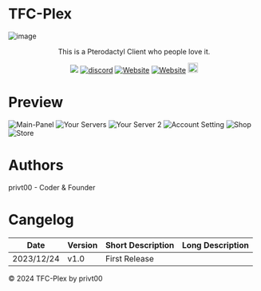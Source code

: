 # TFC-Plex


![image]([https://github.com/HolaClient/HolaClient/assets/102372274/8cc5e386-223c-434e-ab35-e587515d5138](https://cdn.tfc-plex.de/img/git_titel.png))
<p align="center" dir="auto">This is a Pterodactyl Client who people love it. </p>
<p align="center">
  <a><img src="https://img.shields.io/github/downloads/HolaClient/HolaClient/total?color=blue&label=v1.5.8 Downloads"/></a>
  <a href="https://discord.gg/CvqRH9TrYK"><img src="https://img.shields.io/discord/1038719273658499072?color=blue&label=Discord&logo=HolaClient&logoColor=blue" alt="discord" /></a>
  <a href="https://holaclient.tech/docs"><img alt="Website" src="https://img.shields.io/website?down_color=lightred&down_message=Offline&label=Docs&up_color=blue&up_message=Online&url=https://holaclient.tech/docs"></a>
    <a href="https://demo.holaclient.tech"><img alt="Website" src="https://img.shields.io/website?down_color=red&down_message=Offline&label=Demo&up_color=blue&up_message=Online&url=https://demo.holaclient.tech"></a>
  <a  href="https://github.com/CR072/HolaClient/stargazers"><img src="https://img.shields.io/github/stars/HolaClient/HolaClient?label=Stars %E2%AD%90" height="20"/></a>
</p>

# Preview

![Main-Panel](https://cdn.tfc-plex.de/img/git_1.png)
![Your Servers](https://cdn.tfc-plex.de/img/git_2.png)
![Your Server 2](https://cdn.tfc-plex.de/img/git_2.png)
![Account Setting](https://cdn.tfc-plex.de/img/git_3.png)
![Shop](https://cdn.tfc-plex.de/img/git_4.png)
![Store](https://cdn.tfc-plex.de/img/git_5.png)

# Authors
privt00 - Coder & Founder

# Cangelog

|Date|Version|Short Description|Long Description|
|---|---|---|---|
|2023/12/24|v1.0|First Release||

© 2024 TFC-Plex by privt00
